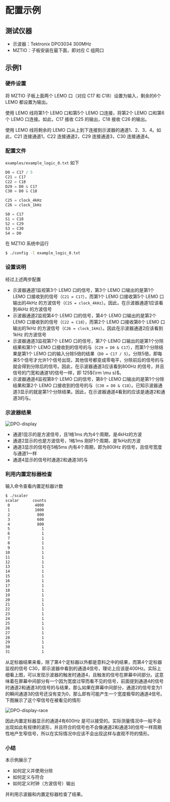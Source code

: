 # 配置示例

## 测试仪器

+ 示波器：Tektronix DPO3034 300MHz
+ MZTIO：子板安装在最下面，即对应 C 组网口

## 示例1

### 硬件设置

将 MZTIO 子板上面两个 LEMO 口（对应 C17 和 C18）设置为输入，剩余的6个 LEMO 都设置为输出。

使用 LEMO 线将第1个 LEMO 口和第5个 LEMO 口连接，将第2个 LEMO 口和第6个 LEMO 口连接。如此，C17 接收 C25 的输出，C18 接收 C26 的输出。

使用 LEMO 线将剩余的 LEMO 口从上到下连接到示波器的通道1、2、3、4。如此，C21 连接通道1，C22 连接通道2，C29 连接通道3，C30 连接通道4。

### 配置文件

`examples/example_logic_0.txt` 如下

```python
D0 = C17 / 5
C21 = C17
C22 = C18
D29 = D0 & C17
C30 = D0 & C18

C25 = clock_4kHz
C26 = clock_1kHz

S0 = C17
S1 = C18
S2 = C29
S3 = C30
S4 = D0
```

在 MZTIO 系统中运行

```bash
$ ./config -l example_logic_0.txt
```



### 设置说明

经过上述两步配置

+  示波器通道1监视第3个 LEMO 口的信号，第3个 LEMO 口输出的是第1个 LEMO 口接收到的信号（`C21 = C17`），而第1个 LEMO 口接收第5个 LEMO 口输出的4kHz 的方波信号（`C25 = clock_4kHz`）。因此，在示波器通道1应该看到4kHz 的方波信号
+  示波器通道2监视第4个 LEMO 口的信号，第4个 LEMO 口输出的是第2个 LEMO 口接收到的信号（`C22 = C18`），而第2个 LEMO 口接收第6个 LEMO 口输出的1kHz 的方波信号（`C26 = clock_1kHz`）。因此在示波器通道2应该看到1kHz 的方波信号
+  示波器通道3监视第7个 LEMO 口的信号，第7个 LEMO 口输出的是第1个分除结果和第1个 LEMO 口接收到的信号的与（`C29 = D0 & C17`），而第1个分除结果是第1个 LEMO 口的输入分除5倍的结果（`D0 = C17 / 5`）。分除5倍，即每来5个信号才允许1个信号出现，其他信号都变成零电平，分除前后的信号的与就会得到分除后的信号。因此，在示波器通道3应该看到800Hz 的信号，并且信号的门宽和通道1的信号一样，即 125${\rm \mu s}$。
+  示波器通道4监视第8个 LEMO 口的信号，第8个 LEMO 口输出的是第1个分除结果和第2个 LEMO 口接收到的信号的与（`C30 = D0 & C18`）。已知示波器通道3显示的就是第1个分除结果。因此，在示波器通道4看到的应该是通道2和通道3的与。



### 示波器结果

![DPO-display](D:/Documents/easy-config-logic-doc/resource/images/2022-08-14-easy-config-logic-example-0-DPO-result.png)



+ 通道1显示的是方波信号，且1格1ms 内为4个周期，是4kHz的方波
+ 通道2显示的也是方波信号，1格1ms 刚好1个周期，是1kHz的方波
+ 通道3显示的信号在5格5ms 内有4个周期，即为800Hz 的信号，且信号宽度与通道1一样
+ 通道4显示的信号时通道2和通道3的与



### 利用内置定标器检查

输入命令查看内置定标器计数

```bash
$ ./scaler
scalar      counts
 0           4000
 1           1000
 2            800
 3            600
 4            800
 5              1
 6              1
 7              1
 8              1
 9              1
10              1
11              1
12              1
13              1
14              1
15              1
16              1
17              1
18              1
19              1
20              1
21              1
22              1
23              1
24              1
25              1
26              1
27              1
28              1
29              1
30              1
31              1
```

从定标器结果来看，除了第4个定标器以外都是意料之中的结果，而第4个定标器监视的信号 C30，即示波器中看到的通道4信号，理论上应该是400Hz。实际上细看上图，可以发现示波器的触发时通道4，且触发的信号在屏幕中间部分。这意味着在屏幕中间部分有一个因为宽度过窄而看不见的信号，前面提到通道4的信号时通道2和通道3的信号的与结果，那么如果在屏幕中间部分，通道2的信号变为1的瞬间通道3的信号还没有变为0，那么即有可能产生一个宽度极窄的通道4信号。下图展示了这个窄信号在被看见的情形

![DPO-display-race](D:/Documents/easy-config-logic-doc/resource/images/2022-08-16-easy-config-logic-example-0-DPO-result-rece.png)

因此内置定标器显示的通道4有600Hz 是可以接受的。实际测量情况中一般不会出现如此有规律的波形，并且符合的信号也不会像通道2和通道3的信号一样周期性地产生窄信号，所以在实际情况中应该不会出现这样与直观不符的情形。



### 小结

本示例展示了

+ 如何定义并使用分除
+ 如何定义与符合
+ 如何定义时钟（方波信号）输出

并利用示波器和内置定标器检查了结果。